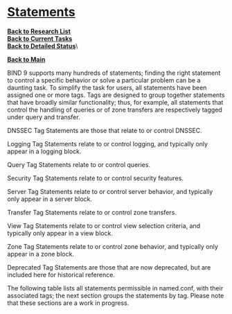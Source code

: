# **[Statements](https://bind9.readthedocs.io/en/v9.20.7/reference.html#statements)**

**[Back to Research List](../../../../research_list.md)**\
**[Back to Current Tasks](../../../../../a_status/current_tasks.md)**\
**[Back to Detailed Status](../../../../../a_status/detailed_status.md)**\

**[Back to Main](../../../../../README.md)**

BIND 9 supports many hundreds of statements; finding the right statement to control a specific behavior or solve a particular problem can be a daunting task. To simplify the task for users, all statements have been assigned one or more tags. Tags are designed to group together statements that have broadly similar functionality; thus, for example, all statements that control the handling of queries or of zone transfers are respectively tagged under query and transfer.

DNSSEC Tag Statements are those that relate to or control DNSSEC.

Logging Tag Statements relate to or control logging, and typically only appear in a logging block.

Query Tag Statements relate to or control queries.

Security Tag Statements relate to or control security features.

Server Tag Statements relate to or control server behavior, and typically only appear in a server block.

Transfer Tag Statements relate to or control zone transfers.

View Tag Statements relate to or control view selection criteria, and typically only appear in a view block.

Zone Tag Statements relate to or control zone behavior, and typically only appear in a zone block.

Deprecated Tag Statements are those that are now deprecated, but are included here for historical reference.

The following table lists all statements permissible in named.conf, with their associated tags; the next section groups the statements by tag. Please note that these sections are a work in progress.
